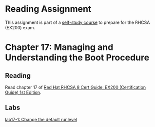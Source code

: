 # Reading Assignment
This assignment is part of a [self-study course](../README.md) to prepare for the RHCSA (EX200) exam.
# Chapter 17: Managing and Understanding the Boot Procedure

## Reading
Read chapter 17 of [Red Hat RHCSA 8 Cert Guide: EX200 (Certification Guide) 1st Edition](https://www.amazon.com/Red-RHCSA-Cert-Guide-Certification-dp-0135938139/dp/0135938139).
## Labs
[lab17-1: Change the default runlevel](lab17-1.md)</br>
